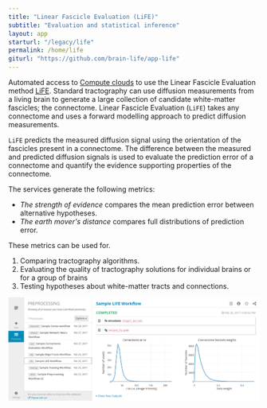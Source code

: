 ```yaml
---
title: "Linear Fascicle Evaluation (LiFE)"
subtitle: "Evaluation and statistical inference"
layout: app
starturl: "/legacy/life"
permalink: /home/life
giturl: "https://github.com/brain-life/app-life"
---
```


Automated access to [Compute clouds](https://jetstream-cloud.org) to use the Linear Fascicle Evaluation method [LiFE](http://francopestilli.github.io/life/). Standard tractography can use diffusion measurements from a living brain to generate a large collection of candidate white-matter fascicles; the connectome. Linear Fascicle Evaluation (`LiFE`) takes any connectome and uses a forward modelling approach to predict diffusion measurements. 

`LiFE` predicts the measured diffusion signal using the orientation of the fascicles present in a connectome. The difference between the measured and predicted diffusion signals is used to evaluate the prediction error of a connectome and quantify the evidence supporting properties of the connectome. 

The services generate the following metrics:

* *The strength of evidence* compares the mean prediction error between alternative hypotheses. 
* *The earth mover's distance* compares full distributions of prediction error. 

These metrics can be used for.

1. Comparing tractography algorithms.
2. Evaluating the quality of tractography solutions for individual brains or for a group of brains
3. Testing hypotheses about white-matter tracts and connections.

![screenshot](/images/screenshots/life.png)
